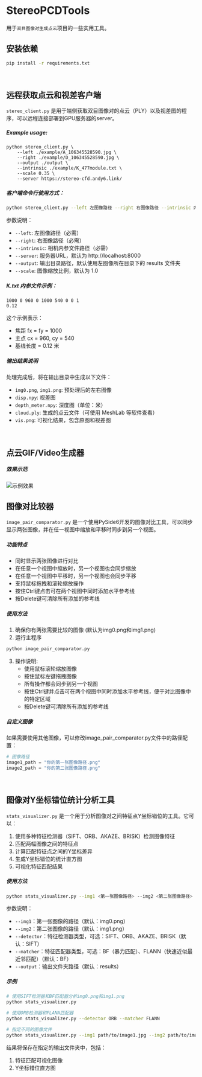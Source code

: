 # StereoPCDTools
用于`双目图像对生成点云`项目的一些实用工具。


## 安装依赖

```bash
pip install -r requirements.txt
```
<br>


## 远程获取点云和视差客户端
`stereo_client.py` 是用于端侧获取双目图像对的点云（PLY）以及视差图的程序，可以远程连接部署到GPU服务器的server。

##### Example usage:
```
python stereo_client.py \
    --left ./example/A_106345528590.jpg \
    --right ./example/D_106345528590.jpg \
    --output ./output \
    --intrinsic ./example/K_477module.txt \
    --scale 0.35 \
    --server https://stereo-cfd.andy6.link/
```

##### 客户端命令行使用方式：
```bash
python stereo_client.py --left 左图像路径 --right 右图像路径 --intrinsic 内参文件路径 [--server 服务器URL] [--output 输出目录] [--scale 缩放比例]
```

参数说明：
- `--left`: 左图像路径（必需）
- `--right`: 右图像路径（必需）
- `--intrinsic`: 相机内参文件路径（必需）
- `--server`: 服务器URL，默认为 http://localhost:8000
- `--output`: 输出目录路径，默认使用左图像所在目录下的 results 文件夹
- `--scale`: 图像缩放比例，默认为 1.0


##### K.txt 内参文件示例：
```
1000 0 960 0 1000 540 0 0 1
0.12
```
这个示例表示：
- 焦距 fx = fy = 1000
- 主点 cx = 960, cy = 540
- 基线长度 = 0.12 米

##### 输出结果说明
处理完成后，将在输出目录中生成以下文件：
- `img0.png`, `img1.png`: 预处理后的左右图像
- `disp.npy`: 视差图
- `depth_meter.npy`: 深度图（单位：米）
- `cloud.ply`: 生成的点云文件（可使用 MeshLab 等软件查看）
- `vis.png`: 可视化结果，包含原图和视差图 
<br>


## 点云GIF/Video生成器
##### 效果示范
![示例效果](./example/example.gif)


## 图像对比较器
`image_pair_comparator.py` 是一个使用PySide6开发的图像对比工具，可以同步显示两张图像，并在任一视图中缩放和平移时同步到另一个视图。

##### 功能特点

- 同时显示两张图像进行对比
- 在任意一个视图中缩放时，另一个视图也会同步缩放
- 在任意一个视图中平移时，另一个视图也会同步平移
- 支持鼠标拖拽和滚轮缩放操作
- 按住Ctrl键点击可在两个视图中同时添加水平参考线
- 按Delete键可清除所有添加的参考线


##### 使用方法

1. 确保你有两张需要比较的图像 (默认为img0.png和img1.png)
2. 运行主程序
```bash
python image_pair_comparator.py
```
3. 操作说明:
   - 使用鼠标滚轮缩放图像
   - 按住鼠标左键拖拽图像
   - 所有操作都会同步到另一个视图
   - 按住Ctrl键并点击可在两个视图中同时添加水平参考线，便于对比图像中的特定区域
   - 按Delete键可清除所有添加的参考线

##### 自定义图像

如果需要使用其他图像，可以修改image_pair_comparator.py文件中的路径配置：

```python
# 图像路径
image1_path = "你的第一张图像路径.png"
image2_path = "你的第二张图像路径.png"
```
<br>


## 图像对Y坐标错位统计分析工具

`stats_visualizer.py` 是一个用于分析图像对之间特征点Y坐标错位的工具。它可以：

1. 使用多种特征检测器（SIFT、ORB、AKAZE、BRISK）检测图像特征
2. 匹配两幅图像之间的特征点
3. 计算匹配特征点之间的Y坐标差异
4. 生成Y坐标错位的统计直方图
5. 可视化特征匹配结果

##### 使用方法

```bash
python stats_visualizer.py --img1 <第一张图像路径> --img2 <第二张图像路径> --detector <特征检测器> --matcher <匹配器> --output <输出文件夹>
```

参数说明：
- `--img1`：第一张图像的路径（默认：img0.png）
- `--img2`：第二张图像的路径（默认：img1.png）
- `--detector`：特征检测器类型，可选：SIFT、ORB、AKAZE、BRISK（默认：SIFT）
- `--matcher`：特征匹配器类型，可选：BF（暴力匹配）、FLANN（快速近似最近邻匹配）（默认：BF）
- `--output`：输出文件夹路径（默认：results）

##### 示例

```bash
# 使用SIFT检测器和BF匹配器分析img0.png和img1.png
python stats_visualizer.py

# 使用ORB检测器和FLANN匹配器
python stats_visualizer.py --detector ORB --matcher FLANN

# 指定不同的图像文件
python stats_visualizer.py --img1 path/to/image1.jpg --img2 path/to/image2.jpg
```

结果将保存在指定的输出文件夹中，包括：
1. 特征匹配可视化图像
2. Y坐标错位直方图 

